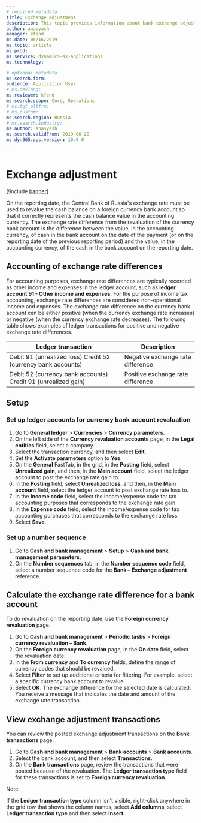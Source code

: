 ```yaml
---
# required metadata
title: Exchange adjustment
description: This topic provides information about bank exchange adjustments for Russia.
author: anasyash
manager: kfend
ms.date: 08/16/2019
ms.topic: article
ms.prod: 
ms.service: dynamics-ax-applications
ms.technology: 

# optional metadata
ms.search.form:  
audience: Application User
# ms.devlang: 
ms.reviewer: kfend
ms.search.scope: Core, Operations
# ms.tgt_pltfrm: 
# ms.custom: 
ms.search.region: Russia
# ms.search.industry: 
ms.author: anasyash
ms.search.validFrom: 2019-06-28
ms.dyn365.ops.version: 10.0.0

---
```


# Exchange adjustment

[!include [banner](../includes/banner.md)]

On the reporting date, the Central Bank of Russia's exchange rate must be used to revalue the cash balance on a foreign currency bank account so that it correctly represents the cash balance value in the accounting currency. The exchange rate difference from the revaluation of the currency bank account is the difference between the value, in the accounting currency, of cash in the bank account on the date of the payment (or on the reporting date of the previous reporting period) and the value, in the accounting currency, of the cash in the bank account on the reporting date.

## Accounting of exchange rate differences
For accounting purposes, exchange rate differences are typically recorded as other income and expenses in the ledger account, such as **ledger account 91 - Other income and expenses**. For the purpose of income tax accounting, exchange rate differences are considered non-operational income and expenses.
The exchange rate difference on the currency bank account can be either positive (when the currency exchange rate increases) or negative (when the currency exchange rate decreases). The following table shows examples of ledger transactions for positive and negative exchange rate differences.

| Ledger transaction                                            | Description                       |
|---------------------------------------------------------------|-----------------------------------|
| Debit 91 (unrealized loss) Credit 52 (currency bank accounts) | Negative exchange rate difference |
| Debit 52 (currency bank accounts) Credit 91 (unrealized gain) | Positive exchange rate difference |

## Setup

### Set up ledger accounts for currency bank account revaluation

1. Go to **General ledger** \> **Currencies** \> **Currency parameters**.
2. On the left side of the **Currency revaluation accounts** page, in the **Legal entities** field, select a company.
3. Select the transaction currency, and then select **Edit**.
4. Set the **Activate parameters** option to **Yes**.
5. On the **General** FastTab, in the grid, in the **Posting** field, select **Unrealized gain**, and then, in the **Main account** field, select the ledger account to post the exchange rate gain to.
6. In the **Posting** field, select **Unrealized loss**, and then, in the **Main account** field, select the ledger account to post exchange rate loss to.
7. In the **Income code** field, select the income/expense code for tax accounting purposes that corresponds to the exchange rate gain.
8. In the **Expense code** field, select the income/expense code for tax accounting purchases that corresponds to the exchange rate loss.
9. Select **Save**.

### Set up a number sequence

1. Go to **Cash and bank management** \> **Setup** \> **Cash and bank management parameters**.
2. On the **Number sequences** tab, in the **Number sequence code** field, select a number sequence code for the **Bank – Exchange adjustment** reference.

## Calculate the exchange rate difference for a bank account
To do revaluation on the reporting date, use the **Foreign currency revaluation** page.

1. Go to **Cash and bank management** \> **Periodic tasks** \> **Foreign currency revaluation – Bank**.
2. On the **Foreign currency revaluation** page, in the **On date** field, select the revaluation date.
3. In the **From currency** and **To currency** fields, define the range of currency codes that should be revalued.
4. Select **Filter** to set up additional criteria for filtering. For example, select a specific currency bank account to revalue.
5. Select **OK**. The exchange difference for the selected date is calculated. You receive a message that indicates the date and amount of the exchange rate transaction.

## View exchange adjustment transactions
You can review the posted exchange adjustment transactions on the **Bank transactions** page.

1. Go to **Cash and bank management** \> **Bank accounts** \> **Bank accounts**.
2. Select the bank account, and then select **Transactions**.
3. On the **Bank transactions** page, review the transactions that were posted because of the revaluation. The **Ledger transaction type** field for these transactions is set to **Foreign currency revaluation**.

> [!NOTE]
> If the **Ledger transaction type** column isn't visible, right-click anywhere in the grid row that shows the column names, select **Add columns**, select **Ledger transaction type** and then select **Insert**.
